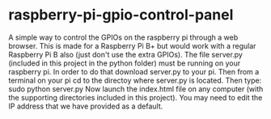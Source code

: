 # raspberry-pi-gpio-control-panel
A simple way to control the GPIOs on the raspberry pi through a web browser.
This is made for a Raspberry Pi B+ but would work with a regular Raspberry Pi B also (just don't use the extra GPIOs).
The file server.py (included in this project in the python folder) must be running on your raspberry pi.
In order to do that download server.py to your pi.  Then from a terminal on your pi cd to the directoy where server.py is located.
Then type: sudo python server.py
Now launch the index.html file on any computer (with the supporting directories included in this project).
You may need to edit the IP address that we have provided as a default.
